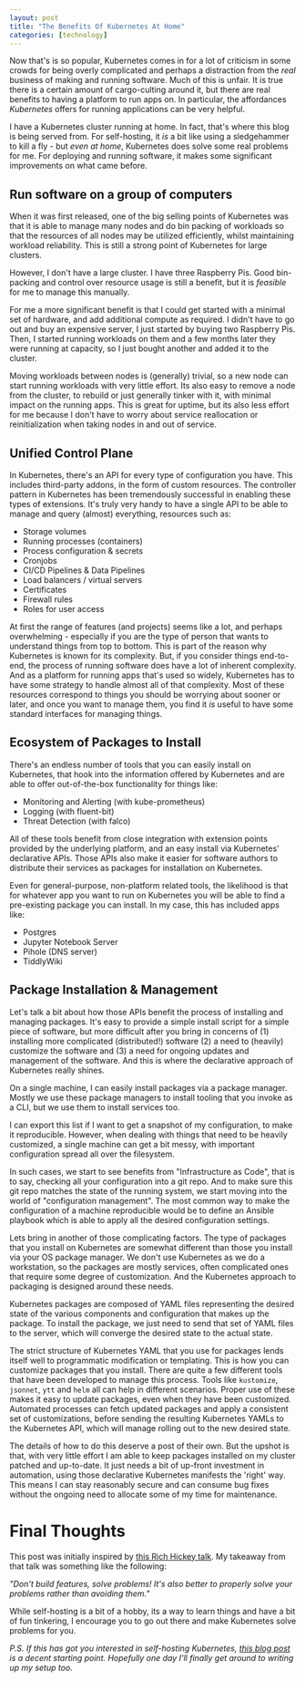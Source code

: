 ```yaml
---
layout: post
title: "The Benefits Of Kubernetes At Home"
categories: [technology]
---
```


Now that's is so popular, Kubernetes comes in for a lot of criticism in some crowds for being overly complicated and perhaps a distraction from the *real* business of making and running software. Much of this is unfair. It is true there is a certain amount of cargo-culting around it, but there are real benefits to having a platform to run apps on. In particular, the affordances *Kubernetes* offers for running applications can be very helpful.

I have a Kubernetes cluster running at home. In fact, that's where this blog is being served from. For self-hosting, it *is* a bit like using a sledgehammer to kill a fly - but *even at home*, Kubernetes does solve some real problems for me. For deploying and running software, it makes some significant improvements on what came before.

## Run software on a group of computers

When it was first released, one of the big selling points of Kubernetes was that it is able to manage many nodes and do bin packing of workloads so that the resources of all nodes may be utilized efficiently, whilst maintaining workload reliability. This is still a strong point of Kubernetes for large clusters. 

However, I don't have a large cluster. I have three Raspberry Pis. Good bin-packing and control over resource usage is still a benefit, but it is *feasible* for me to manage this manually. 

For me a more significant benefit is that I could get started with a minimal set of hardware, and add additional compute as required. I didn't have to go out and buy an expensive server, I just started by buying two Raspberry Pis. Then, I started running workloads on them and a few months later they were running at capacity, so I just bought another and added it to the cluster.

Moving workloads between nodes is (generally) trivial, so a new node can start running workloads with very little effort. Its also easy to remove a node from the cluster, to rebuild or just generally tinker with it, with minimal impact on the running apps. This is great for uptime, but its also less effort for me because I don't have to worry about service reallocation or reinitialization when taking nodes in and out of service.

## Unified Control Plane

In Kubernetes, there's an API for every type of configuration you have. This includes third-party addons, in the form of custom resources. The controller pattern in Kubernetes has been tremendously successful in enabling these types of extensions. It's truly very handy to have a single API to be able to manage and query (almost) everything, resources such as:
- Storage volumes
- Running processes (containers)
- Process configuration & secrets
- Cronjobs
- CI/CD Pipelines & Data Pipelines
- Load balancers / virtual servers
- Certificates
- Firewall rules
- Roles for user access

At first the range of features (and projects) seems like a lot, and perhaps overwhelming - especially if you are the type of person that wants to understand things from top to bottom. This is part of the reason why Kubernetes is known for its complexity. But, if you consider things end-to-end, the process of running software does have a lot of inherent complexity. And as a platform for running apps that's used so widely, Kubernetes has to have some strategy to handle almost all of that complexity. Most of these resources correspond to things you should be worrying about sooner or later, and once you want to manage them, you find it *is* useful to have some standard interfaces for managing things.

## Ecosystem of Packages to Install

There's an endless number of tools that you can easily install on Kubernetes, that hook into the information offered by Kubernetes and are able to offer out-of-the-box functionality for things like:
- Monitoring and Alerting (with kube-prometheus)
- Logging (with fluent-bit)
- Threat Detection (with falco) 

All of these tools benefit from close integration with extension points provided by the underlying platform, and an easy install via Kubernetes' declarative APIs. Those APIs also make it easier for software authors to distribute their services as packages for installation on Kubernetes. 

Even for general-purpose, non-platform related tools, the likelihood is that for whatever app you want to run on Kubernetes you will be able to find a pre-existing package you can install. In my case, this has included apps like:
- Postgres
- Jupyter Notebook Server
- Pihole (DNS server)
- TiddlyWiki

## Package Installation & Management

Let's talk a bit about how those APIs benefit the process of installing and managing packages. It's easy to provide a simple install script for a simple piece of software, but more difficult after you bring in concerns of (1) installing more complicated (distributed!) software (2) a need to (heavily) customize the software and (3) a need for ongoing updates and management of the software. And this is where the declarative approach of Kubernetes really shines.

<!-- this is not a benefit of kubernetes, its of IaC approach -->
<!-- its benefit is the declarative API, allowing this (effective) approach to updates and customization -->
On a single machine, I can easily install packages via a package manager. Mostly we use these package managers to install tooling that you invoke as a CLI, but we use them to install services too. 

I can export this list if I want to get a snapshot of my configuration, to make it reproducible. However, when dealing with things that need to be heavily customized, a single machine can get a bit messy, with important configuration spread all over the filesystem. 

In such cases, we start to see benefits from "Infrastructure as Code", that is to say, checking all your configuration into a git repo. And to make sure this git repo matches the state of the running system, we start moving into the world of "configuration management". The most common way to make the configuration of a machine reproducible would be to define an Ansible playbook which is able to apply all the desired configuration settings.

Lets bring in another of those complicating factors. The type of packages that you install on Kubernetes are somewhat different than those you install via your OS package manager. We don't use Kubernetes as we do a workstation, so the packages are mostly services, often complicated ones that require some degree of customization. And the Kubernetes approach to packaging is designed around these needs.

Kubernetes packages are composed of YAML files representing the desired state of the various components and configuration that makes up the package. To install the package, we just need to send that set of YAML files to the server, which will converge the desired state to the actual state.

 The strict structure of Kubernetes YAML that you use for packages lends itself well to programmatic modification or templating. This is how you can customize packages that you install. There are quite a few different tools that have been developed to manage this process. Tools like `kustomize`, `jsonnet`, `ytt` and `helm` all can help in different scenarios. Proper use of these makes it easy to update packages, even when they have been customized. Automated processes can fetch updated packages and apply a consistent set of customizations, before sending the resulting Kubernetes YAMLs to the Kubernetes API, which will manage rolling out to the new desired state.

The details of how to do this deserve a post of their own. But the upshot is that, with very little effort I am able to keep packages installed on my cluster patched and up-to-date. It just needs a bit of up-front investment in automation, using those declarative Kubernetes manifests the 'right' way. This means I can stay reasonably secure and can consume bug fixes without the ongoing need to allocate some of my time for maintenance.

# Final Thoughts

This post was initially inspired by [this Rich Hickey talk](https://www.youtube.com/watch?v=f84n5oFoZBc). My takeaway from that talk was something like the following:

*"Don't build features, solve problems! It's also better to properly solve your problems rather than avoiding them."*


While self-hosting is a bit of a hobby, its a way to learn things and have a bit of fun tinkering, I encourage you to go out there and make Kubernetes solve problems for you.

*P.S. If this has got you interested in self-hosting Kubernetes, [this blog post](https://blog.alexellis.io/self-hosting-kubernetes-on-your-raspberry-pi/) is a decent starting point. Hopefully one day I'll finally get around to writing up my setup too.*

